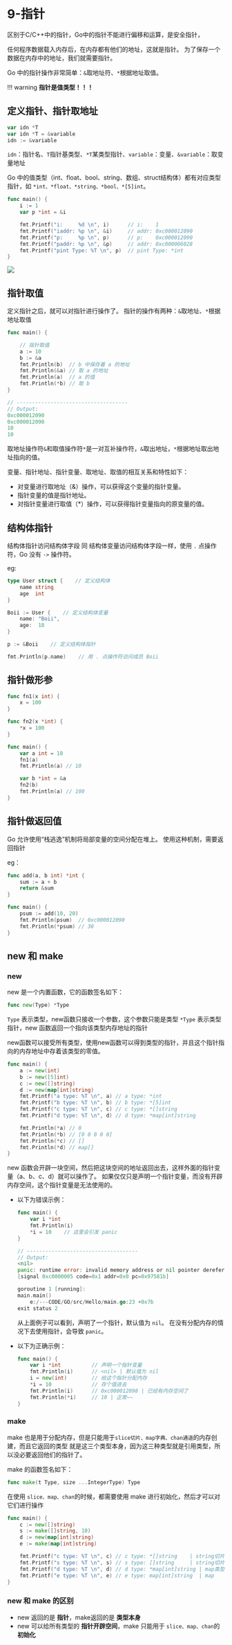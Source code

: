 # 9-指针

区别于C/C++中的指针，Go中的指针不能进行偏移和运算，是安全指针，

任何程序数据载入内存后，在内存都有他们的地址，这就是指针。
为了保存一个数据在内存中的地址，我们就需要指针。

Go 中的指针操作非常简单：`&`取地址符、`*`根据地址取值。

!!! warning
    **指针是值类型！！！**

## 定义指针、指针取地址
```go
var idn *T
var idn *T = &variable
idn := &variable
```
`idn`：指针名、`T`指针基类型、`*T`某类型指针、`variable`：变量、`&variable`：取变量地址

Go 中的值类型（int、float、bool、string、数组、struct结构体）都有对应类型指针，如 `*int、*float、*string、*bool、*[5]int`。

```go
func main() {
    i := 1
    var p *int = &i

    fmt.Printf("i:     %d \n", i)	   // i:    1 
    fmt.Printf("iaddr: %p \n", &i)     // addr: 0xc000012090 
    fmt.Printf("p:     %p \n", p)      // p:    0xc000012090
    fmt.Printf("paddr: %p \n", &p)     // addr: 0xc000006028 
    fmt.Printf("pint Type: %T \n", p)  // pint Type: *int
}
```

![](https://xcdn.loli.top/gh/TCP404/Picgo/blog/illustration-pic/Go/IMG/20201126192904446_12246.png)

## 指针取值

定义指针之后，就可以对指针进行操作了。
指针的操作有两种：`&`取地址、`*`根据地址取值

```go
func main() {

    // 指针取值
    a := 10
    b := &a
    fmt.Println(b)  // b 中保存着 a 的地址
    fmt.Println(&a) // 取 a 的地址
    fmt.Println(a)  // a 的值
    fmt.Println(*b) // 取 b
}

// ------------------------------------
// Output:
0xc000012090
0xc000012090
10
10
```
取地址操作符`&`和取值操作符`*`是一对互补操作符，`&`取出地址，`*`根据地址取出地址指向的值。

变量、指针地址、指针变量、取地址、取值的相互关系和特性如下：

- 对变量进行取地址（&）操作，可以获得这个变量的指针变量。
- 指针变量的值是指针地址。
- 对指针变量进行取值（*）操作，可以获得指针变量指向的原变量的值。

## 结构体指针

结构体指针访问结构体字段 同 结构体变量访问结构体字段一样，使用 `.` 点操作符，Go 没有 `->` 操作符。

eg:

```go
type User struct {    // 定义结构体
    name string
    age  int
}

Boii := User {    // 定义结构体变量
    name: "Boii",
    age:  18
}

p := &Boii    // 定义结构体指针

fmt.Println(p.name)    // 用 . 点操作符访问成员 Boii
```


## 指针做形参

```go
func fn1(x int) {
    x = 100
}

func fn2(x *int) {
    *x = 100
}

func main() {
    var a int = 10
    fn1(a)
    fmt.Println(a) // 10

    var b *int = &a
    fn2(b)
    fmt.Println(a) // 100
}
```

## 指针做返回值
Go 允许使用“栈逃逸”机制将局部变量的空间分配在堆上。
使用这种机制，需要返回指针

eg：
```go
func add(a, b int) *int {
    sum := a + b
    return &sum
}

func main() {
    psum := add(10, 20)
    fmt.Println(psum)  // 0xc000012090
    fmt.Println(*psum) // 30
}
```

## new 和 make

### new
new 是一个内置函数，它的函数签名如下：
```go
func new(Type) *Type
```
`Type` 表示类型，new函数只接收一个参数，这个参数只能是类型
`*Type` 表示类型指针，new 函数返回一个指向该类型内存地址的指针

new函数可以接受所有类型，使用new函数可以得到类型的指针，并且这个指针指向的内存地址中存着该类型的零值。
```go
func main() {
    a := new(int)
    b := new([5]int)
    c := new([]string)
    d := new(map[int]string)
    fmt.Printf("a type: %T \n", a) // a type: *int
    fmt.Printf("b type: %T \n", b) // b type: *[5]int
    fmt.Printf("c type: %T \n", c) // c type: *[]string
    fmt.Printf("d type: %T \n", d) // d type: *map[int]string

    fmt.Println(*a) // 0
    fmt.Println(*b) // [0 0 0 0 0]
    fmt.Println(*c) // []
    fmt.Println(*d) // map[]
}
```
new 函数会开辟一块空间，然后把这块空间的地址返回出去，这样外面的指针变量（a、b、c、d）就可以操作了。
如果仅仅只是声明一个指针变量，而没有开辟内存空间，这个指针变量是无法使用的。

- 以下为错误示例：

    ```go
    func main() {
        var i *int
        fmt.Println(i)
        *i = 10    // 这里会引发 panic
    }

    // ------------------------------------
    // Output:
    <nil>
    panic: runtime error: invalid memory address or nil pointer dereference
    [signal 0xc0000005 code=0x1 addr=0x0 pc=0x97581b]

    goroutine 1 [running]:
    main.main()
        e:/---CODE/GO/src/Hello/main.go:23 +0x7b
    exit status 2
    ```
    从上面例子可以看到，声明了一个指针，默认值为 `nil`。
    在没有分配内存的情况下去使用指针，会导致 `panic`。


- 以下为正确示例：
    ```go
    func main() {
        var i *int 		    // 声明一个指针变量
        fmt.Println(i)	    // <nil> | 默认值为 nil
        i = new(int)	    // 给这个指针分配内存
        *i = 10			    // 存个值进去
        fmt.Println(i)	    // 0xc000012098 | 已经有内存空间了
        fmt.Println(*i)     // 10 | 正常~~
    }
    ```

### make
make 也是用于分配内存，但是只能用于`slice切片、map字典、chan通道`的内存创建，而且它返回的类型 就是这三个类型本身，因为这三种类型就是引用类型，所以没必要返回他们的指针了。

make 的函数签名如下：
```go
func make(t Type, size ...IntegerType) Type
```

在使用 `slice、map、chan`的时候，都需要使用 make 进行初始化，然后才可以对它们进行操作

```go
func main() {
    c := new([]string)
    s := make([]string, 10)
    d := new(map[int]string)
    e := make(map[int]string)

    fmt.Printf("c type: %T \n", c) // c type: *[]string    | string切片类型的指针
    fmt.Printf("s type: %T \n", s) // s type: []string     | string切片
    fmt.Printf("d type: %T \n", d) // d type: *map[int]string | map类型的指针
    fmt.Printf("e type: %T \n", e) // e type: map[int]string  | map
}
```

### new 和 make 的区别
- new 返回的是 **指针**，make返回的是 **类型本身**
- new 可以给所有类型的 **指针开辟空间**，make 只能用于 `slice、map、chan`的 **初始化**
